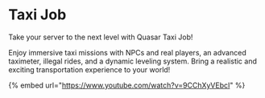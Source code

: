 # Taxi Job

Take your server to the next level with Quasar Taxi Job!&#x20;

Enjoy immersive taxi missions with NPCs and real players, an advanced taximeter, illegal rides, and a dynamic leveling system. Bring a realistic and exciting transportation experience to your world!

{% embed url="https://www.youtube.com/watch?v=9CChXyVEbcI" %}
